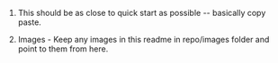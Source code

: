 

1. This should be as close to quick start as possible -- basically copy paste.

2. Images - Keep any images in this readme in repo/images folder and point to them from here.

